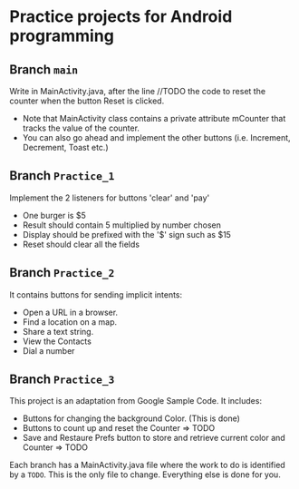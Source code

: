 # Practice projects for Android programming

## Branch `main`
Write in MainActivity.java, after the line //TODO the code to reset the counter when the button Reset is clicked.
 - Note that MainActivity class contains a private attribute mCounter that tracks the value of the counter.
 - You can also go ahead and implement the other buttons (i.e. Increment, Decrement, Toast etc.)

## Branch `Practice_1`
Implement the 2 listeners for buttons 'clear' and 'pay'
 - One burger is $5
 - Result should contain 5 multiplied by number chosen
 - Display should be prefixed with the '$' sign such as $15
 - Reset should clear all the fields

## Branch `Practice_2`
It contains buttons for sending implicit intents:
- Open a URL in a browser.
- Find a location on a map.
- Share a text string.
- View the Contacts
- Dial a number

## Branch `Practice_3`
This project is an adaptation from Google Sample Code. It includes:
- Buttons for changing the background Color. (This is done)
- Buttons to count up and reset the Counter => TODO
- Save and Restaure Prefs button to store and retrieve current color and Counter => TODO

Each branch has a MainActivity.java file where the work to do is identified by a `TODO`. 
This is the only file to change. Everything else is done for you.
